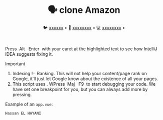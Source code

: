 
<div align="center">
  <h1>🗣️ clone Amazon</h1>
  <p align="center">
    🐦 <a href="xxxxxx">xxxxxx</a> • 
    🤗 <a href="xxxxxx">xxxxxxxx</a> • 
    💻 <a href="xxxxxxx">xxxxxxxx</a> • 
  </p>
</div>
<br/>


Press  Alt   Enter  with your caret at the highlighted text to see how IntelliJ IDEA suggests fixing it.
> [!IMPORTANT]  
> 1. Indexing != Ranking. This will not help your content/page rank on Google, it'll just let Google know about the existence of all your pages.
> 2. This script uses . WPress  Maj   F9  to start debugging your code. We have set one   breakpoint for you, but you can always add more by pressing.

Example of an `app.vue`:

```vue
Hassan EL HAYANI
```

